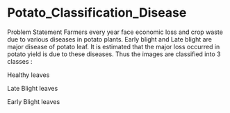 # Potato_Classification_Disease
Problem Statement
Farmers every year face economic loss and crop waste due to various diseases in potato plants. Early blight and Late blight are major disease of potato leaf. It is estimated that the major loss occurred in potato yield is due to these diseases. Thus the images are classified into 3 classes :

Healthy leaves


Late Blight leaves

Early Blight leaves
